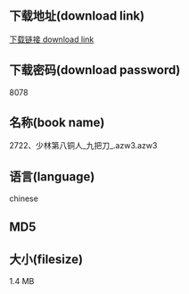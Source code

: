 ## 下载地址(download link)
[下载链接 download link](https://tutu365.netlify.app/?s=2722%E3%80%81%E5%B0%91%E6%9E%97%E7%AC%AC%E5%85%AB%E9%93%9C%E4%BA%BA_%E4%B9%9D%E6%8A%8A%E5%88%80_.azw3)

## 下载密码(download password)
8078

## 名称(book name)
2722、少林第八铜人_九把刀_.azw3.azw3

## 语言(language)
chinese

## MD5


## 大小(filesize)
1.4 MB
